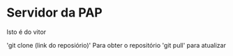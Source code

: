 # Servidor da PAP
Isto é do vitor



'git clone (link do reposiório)' Para obter o repositório
'git pull' para atualizar
